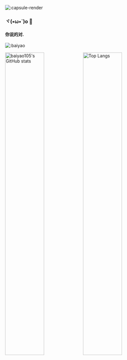 ![:capsule-render](https://capsule-render.vercel.app/api?type=waving&height=200&color=timeGradient&text=某个杳&textBg=false)
### ヾ(•ω•`)o 👋
#### 你说的对.
![:baiyao](https://moe-counter.lxchapu.com/baiyao105?theme=moebooru)

<img style="display:inline-block;width:50%" alt="baiyao105's GitHub stats" src="https://github-readme-stats.vercel.app/api?username=baiyao105&card_width=500&show_icons=true&locale=cn"><img style="display:inline-block;width:50%" alt="Top Langs" src="https://github-readme-stats.vercel.app/api/top-langs/?username=baiyao105&locale=cn&layout=compact">
